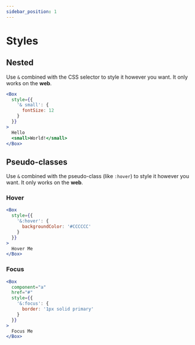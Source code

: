 ```yaml
---
sidebar_position: 1
---
```


# Styles

## Nested

Use `&` combined with the CSS selector to style it however you want. It only works on the **web**.

```jsx live
<Box
  style={{
    '& small': {
      fontSize: 12
    }
  }}
>
  Hello
  <small>World!</small>
</Box>
```

## Pseudo-classes

Use `&` combined with the pseudo-class (like `:hover`) to style it however you want. It only works on the **web**.

### Hover

```jsx live
<Box
  style={{
    '&:hover': {
      backgroundColor: '#CCCCCC'
    }
  }}
>
  Hover Me
</Box>
```

### Focus

```jsx live
<Box
  component="a"
  href="#"
  style={{
    '&:focus': {
      border: '1px solid primary'
    }
  }}
>
  Focus Me
</Box>
```
